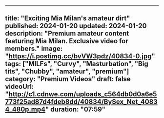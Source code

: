 
---
title: "Exciting Mia Milan's amateur dirt"
published: 2024-01-20
updated: 2024-01-20
description: "Premium amateur content featuring Mia Milan. Exclusive video for members."
image: "https://i.postimg.cc/bvVW3pdz/40834-0.jpg"
tags: ["MILFs", "Curvy", "Masturbation", "Big tits", "Chubby", "amateur", "premium"]
category: "Premium Videos"
draft: false
videoUrl: "http://c1.cdnwe.com/uploads_c564db0d0a6e5773f25ad87d4fdeb8dd/40834/BySex_Net_40834_480p.mp4"
duration: "07:59"
---
